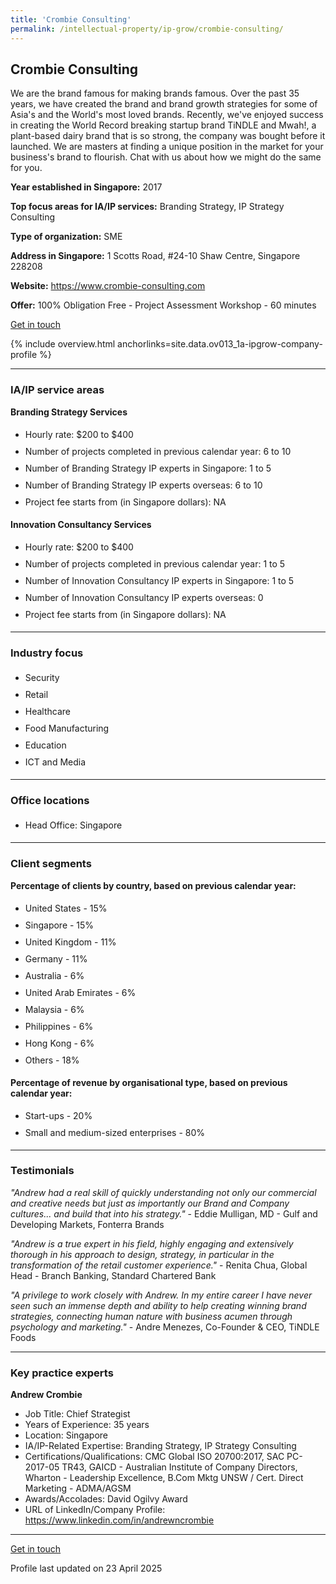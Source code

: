 ```yaml
---
title: 'Crombie Consulting'
permalink: /intellectual-property/ip-grow/crombie-consulting/
---
```


## Crombie Consulting

We are the brand famous for making brands famous. Over the past 35 years, we have created the brand and brand growth strategies for some of Asia's and the World's most loved brands. Recently, we've enjoyed success in creating the World Record breaking startup brand TiNDLE and Mwah!, a plant-based dairy brand that is so strong, the company was bought before it launched. We are masters at finding a unique position in the market for your business's brand to flourish. Chat with us about how we might do the same for you.

<b>Year established in Singapore:</b> 2017

<b>Top focus areas for IA/IP services:</b> Branding Strategy, IP Strategy Consulting

<b>Type of organization:</b> SME

<b>Address in Singapore:</b> 1 Scotts Road, #24-10 Shaw Centre, Singapore 228208

<b>Website:</b> <a href='https://www.crombie-consulting.com'>https://www.crombie-consulting.com</a>

<b>Offer:</b> 100% Obligation Free - Project Assessment Workshop - 60 minutes

<a class='btn' href='https://form.gov.sg/67ceb19a3d4fe7d6d8bfe191' target='_blank' rel='noopener'>Get in touch</a>

{% include overview.html anchorlinks=site.data.ov013_1a-ipgrow-company-profile %}

---
<a name='ip-related-service-areas'></a>
### IA/IP service areas

**Branding Strategy Services**

<ul>
<li style='line-height: 27px; margin: 0px 0px !important'>Hourly rate:  $200 to $400</li>
<li style='line-height: 27px; margin: 0px 0px !important'>Number of projects completed in previous calendar year: 6 to 10</li>
<li style='line-height: 27px; margin: 0px 0px !important'>Number of Branding Strategy IP experts in Singapore: 1 to 5</li>
<li style='line-height: 27px; margin: 0px 0px !important'>Number of Branding Strategy IP experts overseas: 6 to 10</li>
<li style='line-height: 27px; margin: 0px 0px !important'>Project fee starts from (in Singapore dollars):  NA</li>
</ul>

**Innovation Consultancy Services**

<ul>
<li style='line-height: 27px; margin: 0px 0px !important'>Hourly rate:  $200 to $400</li>
<li style='line-height: 27px; margin: 0px 0px !important'>Number of projects completed in previous calendar year: 1 to 5</li>
<li style='line-height: 27px; margin: 0px 0px !important'>Number of Innovation Consultancy IP experts in Singapore: 1 to 5</li>
<li style='line-height: 27px; margin: 0px 0px !important'>Number of Innovation Consultancy IP experts overseas: 0</li>
<li style='line-height: 27px; margin: 0px 0px !important'>Project fee starts from (in Singapore dollars):  NA</li>
</ul>

---
<a name='industry-focus'></a>
### Industry focus

<ul><li style='line-height: 27px; margin: 0px 0px !important'> Security</li><li style='line-height: 27px; margin: 0px 0px !important'>Retail</li><li style='line-height: 27px; margin: 0px 0px !important'>Healthcare</li><li style='line-height: 27px; margin: 0px 0px !important'>Food Manufacturing</li><li style='line-height: 27px; margin: 0px 0px !important'>Education</li><li style='line-height: 27px; margin: 0px 0px !important'>ICT and Media</li></ul>

---
<a name='office-locations'></a>
### Office locations

<ul><li style='line-height: 27px; margin: 0px 0px !important'> Head Office: Singapore</li></ul>

---
<a name='client-segments'></a>
### Client segments

**Percentage of clients by country, based on previous calendar year:**

<ul><li style='line-height: 27px; margin: 0px 0px !important'> United States - 15%	</li><li style='line-height: 27px; margin: 0px 0px !important'>Singapore - 15%</li><li style='line-height: 27px; margin: 0px 0px !important'>United Kingdom - 11% </li><li style='line-height: 27px; margin: 0px 0px !important'>Germany - 11%</li><li style='line-height: 27px; margin: 0px 0px !important'>Australia - 6%	</li><li style='line-height: 27px; margin: 0px 0px !important'>United Arab Emirates - 6%	</li><li style='line-height: 27px; margin: 0px 0px !important'>Malaysia - 6%</li><li style='line-height: 27px; margin: 0px 0px !important'>Philippines - 6%</li><li style='line-height: 27px; margin: 0px 0px !important'>Hong Kong - 6%</li><li style='line-height: 27px; margin: 0px 0px !important'>Others - 18%</li></ul>

**Percentage of revenue by organisational type, based on previous calendar year:**

<ul><li style='line-height: 27px; margin: 0px 0px !important'> Start-ups - 20%</li><li style='line-height: 27px; margin: 0px 0px !important'>Small and medium-sized enterprises - 80%</li></ul>

---
<a name='testimonials'></a>
### Testimonials

*"Andrew had a real skill of quickly understanding not only our commercial and creative needs but just as importantly our Brand and Company cultures... and build that into his strategy."* - Eddie Mulligan, MD - Gulf and Developing Markets, Fonterra Brands

*"Andrew is a true expert in his field, highly engaging and extensively thorough in his approach to design, strategy, in particular in the transformation of the retail customer experience."* - Renita Chua, Global Head - Branch Banking, Standard Chartered Bank

*"A privilege to work closely with Andrew. In my entire career I have never seen such an immense depth and ability to help creating winning brand strategies, connecting human nature with business acumen through psychology and marketing."* - Andre Menezes, Co-Founder & CEO, TiNDLE Foods



---
<a name='key-practice-experts'></a>
### Key practice experts

**Andrew Crombie**

- Job Title: Chief Strategist
- Years of Experience: 35 years
- Location: Singapore
- IA/IP-Related Expertise: Branding Strategy, IP Strategy Consulting
- Certifications/Qualifications: CMC Global ISO 20700:2017, SAC PC-2017-05 TR43, GAICD - Australian Institute of Company Directors, Wharton - Leadership Excellence, B.Com Mktg  UNSW / Cert. Direct Marketing - ADMA/AGSM
- Awards/Accolades: David Ogilvy Award
- URL of LinkedIn/Company Profile: <a href="https://www.linkedin.com/in/andrewncrombie" target="_blank" rel="noopener">https://www.linkedin.com/in/andrewncrombie</a>

---
<p>
<a class='btn' href='https://form.gov.sg/67ceb19a3d4fe7d6d8bfe191' target='_blank' rel='noopener'>Get in touch</a>
</p>
Profile last updated on 23 April 2025
